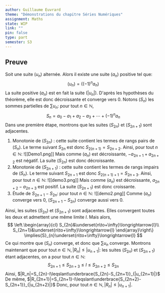 ```yaml
---
author: Guillaume Euvrard
theme: "Démonstrations du chapitre Séries Numériques"
assignment: Maths
state: WIP
link: ""
pin: false
type: part
semester: S3
---
```

## Preuve
Soit une suite $(u_n)$ alternée. Alors il existe une suite $(a_n)$ positive tel que:
$$(u_n)=\Big((-1)^na_n\Big)$$
La suite positive $(a_n)$ est en fait la suite $(|u_n|)$. D'après les hypothèses du théorème, elle est donc décroissante et converge vers 0. 
Notons $(S_n)$ les sommes partielles de $\sum{u_n}$: pour tout $n\in\mathbb{N}$,
$$S_n=a_0-a_1+a_2-a_3+\cdots+(-1)^na_n$$
Dans une première étape, montrons que les suites $(S_{2n})$ et $(S_{2n+1})$ sont adjacentes.
1. Monotonie de $(S_{2n})$ : cette suite contient les termes de rangs pairs de $(S_n)$. Le terme suivant $S_{2n}$ est donc $S_{2(n+1)}=S_{2n+2}$. Ainsi, pour tout $n\in\mathbb{N}$:
   ![[Demo1.png]]
   Mais comme $(a_n)$ est décroissante, $-a_{2n+1}+a_{2n+2}$ est négatif. La suite $(S_{2n})$ est donc décroissante.
2.  Monotonie de $(S_{2n+1})$ : cette suite contient les termes de rangs impairs de $(S_n)$. Le terme suivant $S_{2n+1}$ est donc $S_{2(n+1)+1}=S_{2n+3}$. Ainsi, pour tout $n\in\mathbb{N}$:
   ![[demo3.png]]
   Mais comme $(a_n)$ est décroissante, $a_{2n+2}-a_{2n+3}$ est positif. La suite $(S_{2n+1})$ est donc croissante.
3. Étude de $S_{2n+1}-S_{2n}$: pour tout $n\in\mathbb{N}$:
   ![[demo2.png]]
   Comme $(a_n)$ converge vers 0, $(S_{2n+1}-S_{2n})$ converge aussi vers 0.

Ainsi, les suites $(S_{2n})$ et $(S_{2n+1})$ sont adjacentes. Elles convergent toutes les deux et admettent une même limite $l$. Mais alors,
$$
\left.\begin{array}{cl}
	S_{2n}&\underset{n\to+\infty}\longrightarrow{l}\\
	S_{2n+1}&\underset{n\to+\infty}\longrightarrow{l}
\end{array}\right\}
\implies{S}_{n}\underset{n\to+\infty}\longrightarrow{l}
$$
Ce qui montre que $(S_n)$ converge, et donc que $\sum{u_n}$ converge.
Montrons maintenant que pour tout $n\in\mathbb{N},|R_n|\leqslant|u_{n+1}|$: les suites $(S_{2n})$ et $(S_{2n+1})$ étant adjacentes, on a pour tout $n\in\mathbb{N}$: 
$$
S_{2n+1}\leqslant{S_{2n+3}}\leqslant{l}
\leqslant{S_{2n+2}}\leqslant{S_{2n}}
$$
Ainsi, $|R_n|=S_{2n}-l\leqslant\underbrace{S_{2n}-S_{2n+1}}_{|u_{2n+1}|}$
De même, $|R_{2n+1}|=S_{2n+1}-l\leqslant\underbrace{S_{2n+2}-S_{2n+1}}_{|u_{2n+2}|}$
Donc, pour tout $n\in\mathbb{N},|R_n|\leqslant|u_{n+1}|$.
